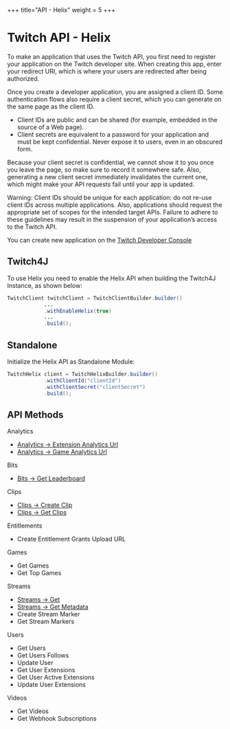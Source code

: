 +++
title="API - Helix"
weight = 5
+++

# Twitch API - Helix

To make an application that uses the Twitch API, you first need to register your application on the Twitch developer site. When creating this app, enter your redirect URI, which is where your users are redirected after being authorized.

Once you create a developer application, you are assigned a client ID. Some authentication flows also require a client secret, which you can generate on the same page as the client ID.

* Client IDs are public and can be shared (for example, embedded in the source of a Web page).
* Client secrets are equivalent to a password for your application and must be kept confidential. Never expose it to users, even in an obscured form.

Because your client secret is confidential, we cannot show it to you once you leave the page, so make sure to record it somewhere safe. Also, generating a new client secret immediately invalidates the current one, which might make your API requests fail until your app is updated.

Warning: Client IDs should be unique for each application: do not re-use client IDs across multiple applications. Also, applications should request the appropriate set of scopes for the intended target APIs. Failure to adhere to these guidelines may result in the suspension of your application’s access to the Twitch API.

You can create new application on the [Twitch Developer Console](https://glass.twitch.tv/console/apps/create)

## Twitch4J

To use Helix you need to enable the Helix API when building the Twitch4J Instance, as shown below:

```java
TwitchClient twitchClient = TwitchClientBuilder.builder()
            ...
            .withEnableHelix(true)
            ...
            .build();
```

## Standalone

Initialize the Helix API as Standalone Module:

```java
TwitchHelix client = TwitchHelixBuilder.builder()
            .withClientId("clientId")
            .withClientSecret("clientSecret")
            .build();
```

## API Methods

Analytics
* [Analytics -> Extension Analytics Url](./clips-create.md)
* [Analytics -> Game Analytics Url](./clips-create.md)

Bits
* [Bits -> Get Leaderboard](./bits-leaderboard.md)

Clips
* [Clips -> Create Clip](./clips-create.md)
* [Clips -> Get Clips](./clips-get.md)

Entitlements
* Create Entitlement Grants Upload URL

Games
* Get Games
* Get Top Games

Streams
* [Streams -> Get](./streams-get.md)
* [Streams -> Get Metadata](./streams-getMetadata.md)
* Create Stream Marker
* Get Stream Markers

Users
* Get Users
* Get Users Follows
* Update User
* Get User Extensions
* Get User Active Extensions
* Update User Extensions

Videos
* Get Videos
* Get Webhook Subscriptions
